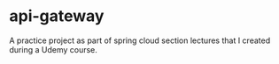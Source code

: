 # api-gateway
A practice project as part of spring cloud section lectures that I created during a Udemy course.
